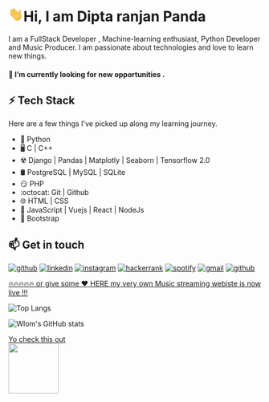 
# <img src="https://raw.githubusercontent.com/ABSphreak/ABSphreak/master/gifs/Hi.gif" width="30px">Hi, I am Dipta ranjan Panda 

I am a  FullStack Developer , Machine-learning enthusiast, Python Developer and Music Producer. I am passionate about technologies and love to learn new things.

#### 🔭 I’m currently looking for new opportunities .


## ⚡ Tech Stack

Here are a few things I've picked up along my learning journey.

* 🐍 Python  
* 🖥 C | C++
* ☢️ Django | Pandas | Matplotly | Seaborn | Tensorflow 2.0
* 🛢️ PostgreSQL | MySQL | SQLite 
* 😏 PHP
* :octocat: Git | Github
* 🌐 HTML | CSS
* 💠 JavaScript | Vuejs | React | NodeJs
* 📱 Bootstrap

## 📫 Get in touch

[<img src='https://www.flaticon.com/svg/vstatic/svg/733/733553.svg?token=exp=1616146744~hmac=937002ce07588dfa9ebfd1907fd8846f' alt='github' height='40'>](https://github.com/wlommusic)  [<img src='https://www.flaticon.com/premium-icon/icons/svg/3256/3256016.svg' alt='linkedin' height='40'>](https://www.linkedin.com/in/dipta-panda//)  [<img src='https://www.flaticon.com/premium-icon/icons/svg/3955/3955024.svg' alt='instagram' height='40'>](https://instagram.com/wlom_music/) [<img src='https://cdn.jsdelivr.net/npm/simple-icons@3.0.1/icons/hackerrank.svg' alt='hackerrank' height='40'>](https://www.hackerrank.com/diptapanda7)  [<img src='https://www.flaticon.com/premium-icon/icons/svg/2626/2626284.svg' alt='spotify' height='40'>](https://open.spotify.com/artist/3VAsl4hVBSwi1Z2Ysb9kuf?si=oJ-E0d63SHyBBr6XFK0aqQ) [<img src='https://www.flaticon.com/svg/vstatic/svg/888/888853.svg?token=exp=1616147079~hmac=396a8ab9b06b3a2df58521dcbaf9bba7' alt='gmail' height='40'>](mailto:diptapanda7@gmail.com)  [<img src='https://raw.githubusercontent.com/anuraghazra/anuraghazra/master/assets/discord-round.svg' alt='github' height='40'>](https://discord.gg/NarJukR7zB)  

    
  [🔥🔥🔥🔥🔥 or give some ♥ HERE my very own Music streaming webiste is now live !!!](https://wlommusic.github.io/Frontend-music-streaming/index.html) 



![Top Langs](https://github-readme-stats.vercel.app/api/top-langs/?username=wlommusic&hide=css,scss&langs_count=8&exclude_repo=Lime_Senpai&layout=compact)



![Wlom's GitHub stats](https://github-readme-stats.vercel.app/api?username=wlommusic&show_icons=true&theme=radical)



[Yo check this out](https://open.spotify.com/artist/3VAsl4hVBSwi1Z2Ysb9kuf?si=oJ-E0d63SHyBBr6XFK0aqQ)
<br>
<img src="https://media.giphy.com/media/tqfS3mgQU28ko/giphy.gif" width="100px" height="100px">


 

